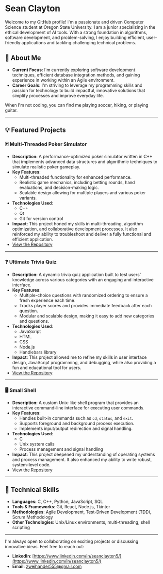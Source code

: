 # Sean Clayton

Welcome to my GitHub profile! I'm a passionate and driven Computer Science student at Oregon State University. I am a junior specializing in the ethical development of AI tools. With a strong foundation in algorithms, software development, and problem-solving, I enjoy building efficient, user-friendly applications and tackling challenging technical problems.  

## 🌟 About Me  

- **Current Focus**: I'm currently exploring software development techniques, efficient database integration methods, and gaining experience in working within an Agile environment.  
- **Career Goals**: I'm striving to leverage my programming skills and passion for technology to build impactful, innovative solutions that simplify processes and improve everyday life.  

When I'm not coding, you can find me playing soccer, hiking, or playing guitar.  

---

## 💡 Featured Projects  

### 🃏 Multi-Threaded Poker Simulator  
- **Description**: A performance-optimized poker simulator written in C++ that implements advanced data structures and algorithmic techniques to simulate realistic poker gameplay.  
- **Key Features**:  
  - Multi-threaded functionality for enhanced performance.  
  - Realistic game mechanics, including betting rounds, hand evaluations, and decision-making logic.  
  - Scalable design allowing for multiple players and various poker variants.  
- **Technologies Used**:  
  - C++
  - Qt
  - Git for version control  
- **Impact**: This project honed my skills in multi-threading, algorithm optimization, and collaborative development processes. It also reinforced my ability to troubleshoot and deliver a fully functional and efficient application.  
- [View the Repository](https://github.com/SeanClay10/MT-Poker-Simulator)  

---

### ❓ Ultimate Trivia Quiz  
- **Description**: A dynamic trivia quiz application built to test users' knowledge across various categories with an engaging and interactive interface.  
- **Key Features**:  
  - Multiple-choice questions with randomized ordering to ensure a fresh experience each time.  
  - Tracks player scores and provides immediate feedback after each question.  
  - Modular and scalable design, making it easy to add new categories and questions.  
- **Technologies Used**:  
  - JavaScript
  - HTML
  - CSS
  - Node.js
  - Handlebars library
- **Impact**: This project allowed me to refine my skills in user interface design, JavaScript programming, and debugging, while also providing a fun and educational tool for users.  
- [View the Repository](https://github.com/SeanClay10/Ultimate-Trivia-Challenge)  

---

### 🖥️ Small Shell  
- **Description**: A custom Unix-like shell program that provides an interactive command-line interface for executing user commands.  
- **Key Features**:  
  - Handles built-in commands such as `cd`, `status`, and `exit`.  
  - Supports foreground and background process execution.  
  - Implements input/output redirection and signal handling.  
- **Technologies Used**:  
  - C  
  - Unix system calls  
  - Process management and signal handling  
- **Impact**: This project deepened my understanding of operating systems and process management. It also enhanced my ability to write robust, system-level code.  
- [View the Repository](https://github.com/SeanClay10/Small-Shell)  

---

## 🚀 Technical Skills  

- **Languages**: C, C++, Python, JavaScript, SQL  
- **Tools & Frameworks**: Git, React, Node.js, Tkinter  
- **Methodologies**: Agile Development, Test-Driven Development (TDD), Scrum Methodology  
- **Other Technologies**: Unix/Linux environments, multi-threading, shell scripting  

---

I'm always open to collaborating on exciting projects or discussing innovative ideas. Feel free to reach out:  

- **LinkedIn**: [https://www.linkedin.com/in/seanclayton5/](https://www.linkedin.com/in/seanclayton5/)  
- **Email**: [zweihander555@gmail.com](mailto:zweihander555@gmail.com)  
